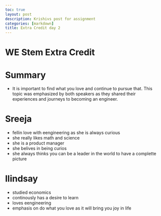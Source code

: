 ```yaml
---
toc: true
layout: post
description: Krishivs post for assignment 
categories: [markdown]
title: Extra Credit day 2 
---
```



# WE Stem Extra Credit

# Summary 
- It is important to find what you love and continue to pursue that. This topic was emphasized by both speakers as they shared their experiences and journeys to becoming an engineer. 

# Sreeja
- fellin love with eengineering as she is always curious
- she really likes math and science
- she is a product manager
- she belives in being curios 
- she always thinks you can be a leader in the world to have a complette picture

# llindsay
- studied economics 
- continously has a desire to learn 
- loves eengineering 
- emphasis on do what you love as it will bring you joy in life